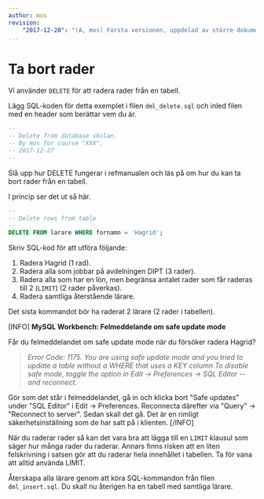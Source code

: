 ```yaml
---
author: mos
revision:
    "2017-12-28": "(A, mos) Första versionen, uppdelad av större dokument."
...
```

Ta bort rader
==================================

Vi använder `DELETE` för att radera rader från en tabell.

Lägg SQL-koden för detta exemplet i filen `dml_delete.sql` och inled filen med en header som berättar vem du är.

```sql
--
-- Delete from database skolan.
-- By mos for course "XXX".
-- 2017-12-27
--
```

Slå upp hur DELETE fungerar i refmanualen och läs på om hur du kan ta bort rader från en tabell.

I princip ser det ut så här.

```sql
--
-- Delete rows from table
--
DELETE FROM larare WHERE fornamn = 'Hagrid';
```

Skriv SQL-kod för att utföra följande:

1. Radera Hagrid (1 rad).
1. Radera alla som jobbar på avdelningen DIPT (3 rader).
1. Radera alla som har en lön, men begränsa antalet rader som får raderas till 2 (`LIMIT`) (2 rader påverkas).
1. Radera samtliga återstående lärare.

Det sista kommandot bör ha raderat 2 lärare (2 rader i tabellen).

[INFO]
**MySQL Workbench: Felmeddelande om safe update mode**

Får du felmeddelandet om safe update mode när du försöker radera Hagrid?

> <i>Error Code: 1175. You are using safe update mode and you tried to update a table without a WHERE that uses a KEY column To disable safe mode, toggle the option in Edit -> Preferences -> SQL Editor -- and reconnect.</i>

Gör som det står i felmeddelandet, gå in och klicka bort "Safe updates" under "SQL Editor" i Edit -> Preferences. Reconnecta därefter via "Query" -> "Reconnect to server". Sedan skall det gå. Det är en rimligt säkerhetsinställning som de har satt på i klienten.
[/INFO]

När du raderar rader så kan det vara bra att lägga till en `LIMIT` klausul som säger hur många rader du raderar. Annars finns risken att en liten felskrivning i satsen gör att du raderar hela innehållet i tabellen. Ta för vana att alltid använda LIMIT.

Återskapa alla lärare genom att köra SQL-kommandon från filen `dml_insert.sql`. Du skall nu återigen ha en tabell med samtliga lärare.
